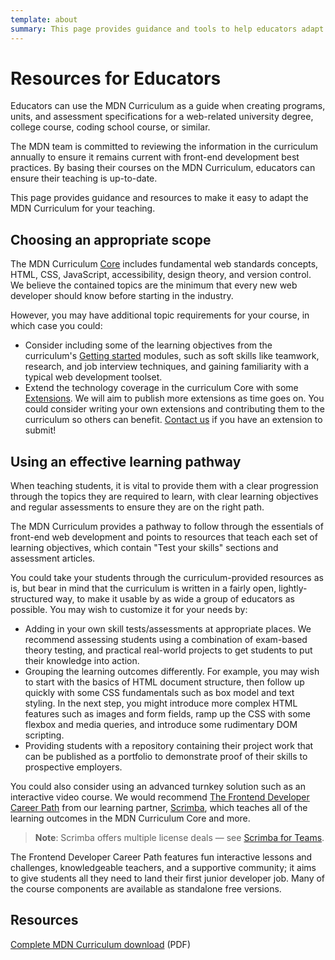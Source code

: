 ```yaml
---
template: about
summary: This page provides guidance and tools to help educators adapt the MDN front-end developer curriculum for their own programs, including advice on scope, learning pathways, and assessments.
---
```


# Resources for Educators

Educators can use the MDN Curriculum as a guide when creating programs, units, and assessment specifications for a web-related university degree, college course, coding school course, or similar.

The MDN team is committed to reviewing the information in the curriculum annually to ensure it remains current with front-end development best practices. By basing their courses on the MDN Curriculum, educators can ensure their teaching is up-to-date.

This page provides guidance and resources to make it easy to adapt the MDN Curriculum for your teaching.

## Choosing an appropriate scope

The MDN Curriculum [Core](./3-core/) includes fundamental web standards concepts, HTML, CSS, JavaScript, accessibility, design theory, and version control. We believe the contained topics are the minimum that every new web developer should know before starting in the industry.

However, you may have additional topic requirements for your course, in which case you could:

- Consider including some of the learning objectives from the curriculum's [Getting started](./2-getting-started/) modules, such as soft skills like teamwork, research, and job interview techniques, and gaining familiarity with a typical web development toolset.
- Extend the technology coverage in the curriculum Core with some [Extensions](./4-extensions/). We will aim to publish more extensions as time goes on. You could consider writing your own extensions and contributing them to the curriculum so others can benefit. [Contact us](/docs/MDN/Community/Communication_channels) if you have an extension to submit!

## Using an effective learning pathway

When teaching students, it is vital to provide them with a clear progression through the topics they are required to learn, with clear learning objectives and regular assessments to ensure they are on the right path.

The MDN Curriculum provides a pathway to follow through the essentials of front-end web development and points to resources that teach each set of learning objectives, which contain "Test your skills" sections and assessment articles.

You could take your students through the curriculum-provided resources as is, but bear in mind that the curriculum is written in a fairly open, lightly-structured way, to make it usable by as wide a group of educators as possible. You may wish to customize it for your needs by:

- Adding in your own skill tests/assessments at appropriate places. We recommend assessing students using a combination of exam-based theory testing, and practical real-world projects to get students to put their knowledge into action.
- Grouping the learning outcomes differently. For example, you may wish to start with the basics of HTML document structure, then follow up quickly with some CSS fundamentals such as box model and text styling. In the next step, you might introduce more complex HTML features such as images and form fields, ramp up the CSS with some flexbox and media queries, and introduce some rudimentary DOM scripting.
- Providing students with a repository containing their project work that can be published as a portfolio to demonstrate proof of their skills to prospective employers.

You could also consider using an advanced turnkey solution such as an interactive video course. We would recommend [The Frontend Developer Career Path](https://v2.scrimba.com/the-frontend-developer-career-path-c0j?via=mdn) from our learning partner, [Scrimba](https://scrimba.com?via=mdn), which teaches all of the learning outcomes in the MDN Curriculum Core and more.

> **Note**: Scrimba offers multiple license deals — see [Scrimba for Teams](https://v2.scrimba.com/teams?via=mdn-edu).

The Frontend Developer Career Path features fun interactive lessons and challenges, knowledgeable teachers, and a supportive community; it aims to give students all they need to land their first junior developer job. Many of the course components are available as standalone free versions.

## Resources

[Complete MDN Curriculum download](https://github.com/mdn/curriculum/releases/latest/download/MDN-Curriculum.pdf) (PDF)
